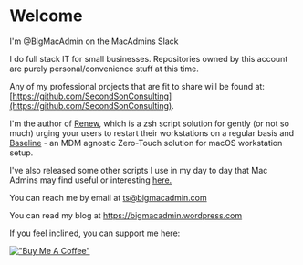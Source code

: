 # Welcome
I'm @BigMacAdmin on the MacAdmins Slack

I do full stack IT for small businesses. Repositories owned by this account are purely personal/convenience stuff at this time.

Any of my professional projects that are fit to share will be found at: [https://github.com/SecondSonConsulting](https://github.com/SecondSonConsulting). 

I'm the author of [Renew](https://github.com/SecondSonConsulting/Renew), which is a zsh script solution for gently (or not so much) urging your users to restart their workstations on a regular basis and [Baseline](https://github.com/SecondSonConsulting/Baseline) - an MDM agnostic Zero-Touch solution for macOS workstation setup.

I've also released some other scripts I use in my day to day that Mac Admins may find useful or interesting [here.](https://github.com/SecondSonConsulting/macOS-Scripts)

You can reach me by email at ts@bigmacadmin.com

You can read my blog at https://bigmacadmin.wordpress.com

If you feel inclined, you can support me here:

[!["Buy Me A Coffee"](https://www.buymeacoffee.com/assets/img/custom_images/orange_img.png)](https://www.buymeacoffee.com/bigmacadmin)
